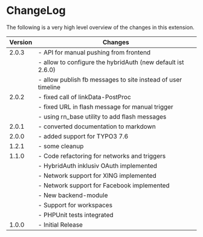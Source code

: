 ChangeLog
=========

The following is a very high level overview of the changes in this extension.

|Version|Changes|
|-------|-------|
|2.0.3|- API for manual pushing from frontend|
||- allow to configure the hybridAuth (new default ist 2.6.0)|
||- allow publish fb messages to site instead of user timeline|
|2.0.2|- fixed call of linkData-PostProc|
||- fixed URL in flash message for manual trigger|
||- using rn_base utility to add flash messages|
|2.0.1|- converted documentation to markdown|
|2.0.0|- added support for TYPO3 7.6|
|1.2.1|- some cleanup|
|1.1.0|- Code refactoring for networks and triggers|
||- HybridAuth inklusiv OAuth implemented|
||- Network support for XING implemented|
||- Network support for Facebook implemented|
||- New backend-module|
||- Support for workspaces|
||- PHPUnit tests integrated|
|1.0.0|- Initial Release|


